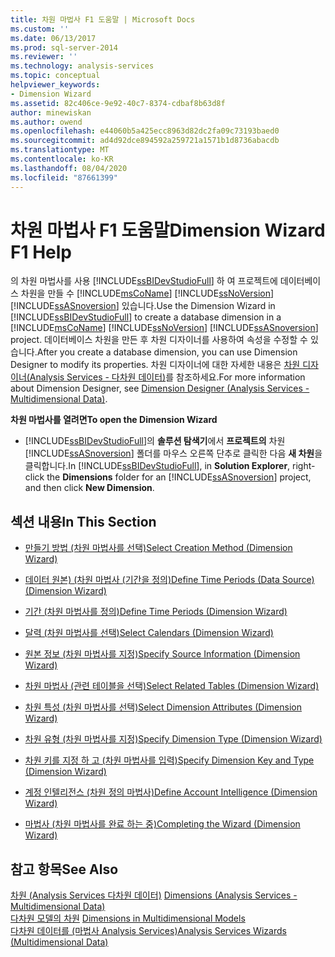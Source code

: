 ```yaml
---
title: 차원 마법사 F1 도움말 | Microsoft Docs
ms.custom: ''
ms.date: 06/13/2017
ms.prod: sql-server-2014
ms.reviewer: ''
ms.technology: analysis-services
ms.topic: conceptual
helpviewer_keywords:
- Dimension Wizard
ms.assetid: 82c406ce-9e92-40c7-8374-cdbaf8b63d8f
author: minewiskan
ms.author: owend
ms.openlocfilehash: e44060b5a425ecc8963d82dc2fa09c73193baed0
ms.sourcegitcommit: ad4d92dce894592a259721a1571b1d8736abacdb
ms.translationtype: MT
ms.contentlocale: ko-KR
ms.lasthandoff: 08/04/2020
ms.locfileid: "87661399"
---
```

# <a name="dimension-wizard-f1-help"></a><span data-ttu-id="030b8-102">차원 마법사 F1 도움말</span><span class="sxs-lookup"><span data-stu-id="030b8-102">Dimension Wizard F1 Help</span></span>
  <span data-ttu-id="030b8-103">의 차원 마법사를 사용 [!INCLUDE[ssBIDevStudioFull](../includes/ssbidevstudiofull-md.md)] 하 여 프로젝트에 데이터베이스 차원을 만들 수 [!INCLUDE[msCoName](../includes/msconame-md.md)] [!INCLUDE[ssNoVersion](../includes/ssnoversion-md.md)] [!INCLUDE[ssASnoversion](../includes/ssasnoversion-md.md)] 있습니다.</span><span class="sxs-lookup"><span data-stu-id="030b8-103">Use the Dimension Wizard in [!INCLUDE[ssBIDevStudioFull](../includes/ssbidevstudiofull-md.md)] to create a database dimension in a [!INCLUDE[msCoName](../includes/msconame-md.md)] [!INCLUDE[ssNoVersion](../includes/ssnoversion-md.md)] [!INCLUDE[ssASnoversion](../includes/ssasnoversion-md.md)] project.</span></span> <span data-ttu-id="030b8-104">데이터베이스 차원을 만든 후 차원 디자이너를 사용하여 속성을 수정할 수 있습니다.</span><span class="sxs-lookup"><span data-stu-id="030b8-104">After you create a database dimension, you can use Dimension Designer to modify its properties.</span></span> <span data-ttu-id="030b8-105">차원 디자이너에 대한 자세한 내용은 [차원 디자이너&#40;Analysis Services - 다차원 데이터&#41;](dimension-designer-analysis-services-multidimensional-data.md)를 참조하세요.</span><span class="sxs-lookup"><span data-stu-id="030b8-105">For more information about Dimension Designer, see [Dimension Designer &#40;Analysis Services - Multidimensional Data&#41;](dimension-designer-analysis-services-multidimensional-data.md).</span></span>  
  
 <span data-ttu-id="030b8-106">**차원 마법사를 열려면**</span><span class="sxs-lookup"><span data-stu-id="030b8-106">**To open the Dimension Wizard**</span></span>  
  
-   <span data-ttu-id="030b8-107">[!INCLUDE[ssBIDevStudioFull](../includes/ssbidevstudiofull-md.md)]의 **솔루션 탐색기**에서 **프로젝트의** 차원 [!INCLUDE[ssASnoversion](../includes/ssasnoversion-md.md)] 폴더를 마우스 오른쪽 단추로 클릭한 다음 **새 차원**을 클릭합니다.</span><span class="sxs-lookup"><span data-stu-id="030b8-107">In [!INCLUDE[ssBIDevStudioFull](../includes/ssbidevstudiofull-md.md)], in **Solution Explorer**, right-click the **Dimensions** folder for an [!INCLUDE[ssASnoversion](../includes/ssasnoversion-md.md)] project, and then click **New Dimension**.</span></span>  
  
## <a name="in-this-section"></a><span data-ttu-id="030b8-108">섹션 내용</span><span class="sxs-lookup"><span data-stu-id="030b8-108">In This Section</span></span>  
  
-   [<span data-ttu-id="030b8-109">만들기 방법 &#40;차원 마법사를 선택&#41;</span><span class="sxs-lookup"><span data-stu-id="030b8-109">Select Creation Method &#40;Dimension Wizard&#41;</span></span>](select-creation-method-dimension-wizard.md)  
  
-   [<span data-ttu-id="030b8-110">데이터 원본&#41; &#40;차원 마법사 &#40;기간을 정의&#41;</span><span class="sxs-lookup"><span data-stu-id="030b8-110">Define Time Periods &#40;Data Source&#41; &#40;Dimension Wizard&#41;</span></span>](define-time-periods-data-source-dimension-wizard.md)  
  
-   [<span data-ttu-id="030b8-111">기간 &#40;차원 마법사를 정의&#41;</span><span class="sxs-lookup"><span data-stu-id="030b8-111">Define Time Periods &#40;Dimension Wizard&#41;</span></span>](define-time-periods-dimension-wizard.md)  
  
-   [<span data-ttu-id="030b8-112">달력 &#40;차원 마법사를 선택&#41;</span><span class="sxs-lookup"><span data-stu-id="030b8-112">Select Calendars &#40;Dimension Wizard&#41;</span></span>](select-calendars-dimension-wizard.md)  
  
-   [<span data-ttu-id="030b8-113">원본 정보 &#40;차원 마법사를 지정&#41;</span><span class="sxs-lookup"><span data-stu-id="030b8-113">Specify Source Information &#40;Dimension Wizard&#41;</span></span>](specify-source-information-dimension-wizard.md)  
  
-   [<span data-ttu-id="030b8-114">차원 마법사 &#40;관련 테이블을 선택&#41;</span><span class="sxs-lookup"><span data-stu-id="030b8-114">Select Related Tables &#40;Dimension Wizard&#41;</span></span>](select-related-tables-dimension-wizard.md)  
  
-   [<span data-ttu-id="030b8-115">차원 특성 &#40;차원 마법사를 선택&#41;</span><span class="sxs-lookup"><span data-stu-id="030b8-115">Select Dimension Attributes &#40;Dimension Wizard&#41;</span></span>](select-dimension-attributes-dimension-wizard.md)  
  
-   [<span data-ttu-id="030b8-116">차원 유형 &#40;차원 마법사를 지정&#41;</span><span class="sxs-lookup"><span data-stu-id="030b8-116">Specify Dimension Type &#40;Dimension Wizard&#41;</span></span>](specify-dimension-type-dimension-wizard.md)  
  
-   [<span data-ttu-id="030b8-117">차원 키를 지정 하 고 &#40;차원 마법사를 입력&#41;</span><span class="sxs-lookup"><span data-stu-id="030b8-117">Specify Dimension Key and Type &#40;Dimension Wizard&#41;</span></span>](specify-dimension-key-and-type-dimension-wizard.md)  
  
-   [<span data-ttu-id="030b8-118">계정 인텔리전스 &#40;차원 정의 마법사&#41;</span><span class="sxs-lookup"><span data-stu-id="030b8-118">Define Account Intelligence &#40;Dimension Wizard&#41;</span></span>](define-account-intelligence-dimension-wizard.md)  
  
-   [<span data-ttu-id="030b8-119">마법사 &#40;차원 마법사를 완료 하는 중&#41;</span><span class="sxs-lookup"><span data-stu-id="030b8-119">Completing the Wizard &#40;Dimension Wizard&#41;</span></span>](completing-the-wizard-dimension-wizard.md)  
  
## <a name="see-also"></a><span data-ttu-id="030b8-120">참고 항목</span><span class="sxs-lookup"><span data-stu-id="030b8-120">See Also</span></span>  
 <span data-ttu-id="030b8-121">[차원 &#40;Analysis Services 다차원 데이터&#41;](multidimensional-models-olap-logical-dimension-objects/dimensions-analysis-services-multidimensional-data.md) </span><span class="sxs-lookup"><span data-stu-id="030b8-121">[Dimensions &#40;Analysis Services - Multidimensional Data&#41;](multidimensional-models-olap-logical-dimension-objects/dimensions-analysis-services-multidimensional-data.md) </span></span>  
 <span data-ttu-id="030b8-122">[다차원 모델의 차원](multidimensional-models/dimensions-in-multidimensional-models.md) </span><span class="sxs-lookup"><span data-stu-id="030b8-122">[Dimensions in Multidimensional Models](multidimensional-models/dimensions-in-multidimensional-models.md) </span></span>  
 [<span data-ttu-id="030b8-123">다차원 데이터를 &#40;마법사 Analysis Services&#41;</span><span class="sxs-lookup"><span data-stu-id="030b8-123">Analysis Services Wizards &#40;Multidimensional Data&#41;</span></span>](analysis-services-wizards-multidimensional-data.md)  
  
  

